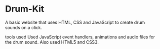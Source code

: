 # Drum-Kit
A basic website that uses HTML, CSS and JavaScript to create drum sounds on a click.

tools used
Used JavaScript event handlers, animations and audio files for the drum sound. Also used HTML5 and CSS3.
